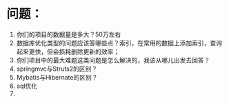 # 问题： #



1. 你们的项目的数据量是多大？50万左右
2. 数据库优化类型的问题应该答哪些点？索引，在常用的数据上添加索引，查询起来更快，但会损耗删除更新的效率；
3. 你们项目中的最大难题这类问题是怎么解决的，我该从哪儿出发去回答？
4. springmvc与Struts2的区别？
5. Mybatis与Hibernate的区别？
6. sql优化
7. 